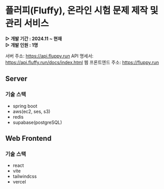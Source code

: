 # 플러피(Fluffy), 온라인 시험 문제 제작 및 관리 서비스

**▷ 개발 기간 : 2024.11 ~ 현재</br>**
**▷ 개발 인원 : 1명**

서버 주소: https://api.fluppy.run
API 명세서: https://api.fluffy.run/docs/index.html
웹 프론트엔드 주소: https://fluppy.run

## Server

### 기술 스택

- spring boot
- aws(ec2, ses, s3)
- redis
- supabase(postgreSQL)

## Web Frontend

### 기술 스택

- react
- vite
- tailwindcss
- vercel
